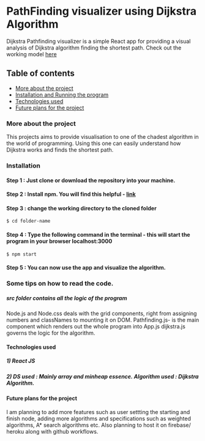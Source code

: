 # PathFinding visualizer using Dijkstra Algorithm 

Dijkstra Pathfinding visualizer is a simple React app for providing a visual analysis of Dijkstra algorithm finding the shortest path. 
Check out the working model [here](https://hsp3j.csb.app/)


## Table of contents 
* [More about the project](#More-about-the-project)
* [Installation and Running the program](#Installation)
* [Technologies used](#Technologies-used)
* [Future plans for the project](#Future-plans-for-the-project)


### More about the project

This projects aims to provide visualisation to one of the chadest algorithm in the world of programming. Using this one can easily understand how Dijkstra works and finds the shortest path. 


### Installation
#### Step 1 : Just clone or download the repository into your machine. 
#### Step 2 : Install npm. You will find this helpful - [link](https://nodejs.org/en/download/package-manager/) 
#### Step 3 : change the working directory to the cloned folder 
```
$ cd folder-name 
```
#### Step 4 : Type the following command in the terminal  - this will start the program in your browser localhost:3000 
```
$ npm start
```

#### Step 5 : You can now use the app and visualize the algorithm. 


### Some tips on how to read the code. 

##### src folder contains all the logic of the program 

Node.js and Node.css deals with the grid components, right from assigning numbers and classNames to mounting it on DOM. 
Pathfinding.js- is the main component which renders out the whole program into App.js
dijkstra.js governs the logic for the algorithm. 



#### Technologies used

##### 1) React JS 
##### 2) DS used : Mainly array and minheap essence. Algorithm used : Dijkstra Algorithm. 
#### Future plans for the project

I am planning to add more features such as user settting the starting and finish node, adding more algorithms and specifications such as weighted algorithms, A* search algorithms etc. Also planning to host it on firebase/ heroku along with github workflows. 
